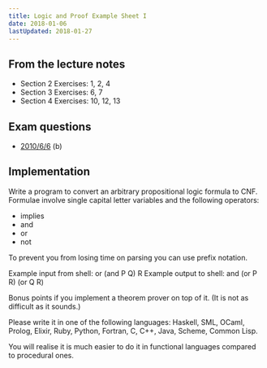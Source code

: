 ```yaml
---
title: Logic and Proof Example Sheet I
date: 2018-01-06
lastUpdated: 2018-01-27
---
```


## From the lecture notes

  - Section 2 Exercises: 1, 2, 4
  - Section 3 Exercises: 6, 7
  - Section 4 Exercises: 10, 12, 13

## Exam questions

  - [2010/6/6](http://www.cl.cam.ac.uk/teaching/exams/pastpapers/y2010p6q6.pdf) (b)

## Implementation

Write a program to convert an arbitrary propositional logic formula to CNF.
Formulae involve single capital letter variables and the following operators:

- implies
- and
- or
- not

To prevent you from losing time on parsing you can use prefix notation.

Example input from shell: or (and P Q) R
Example output to shell: and (or P R) (or Q R)

Bonus points if you implement a theorem prover on top of it. (It is not as
difficult as it sounds.)

Please write it in one of the following languages: Haskell, SML, OCaml, Prolog,
Elixir, Ruby, Python, Fortran, C, C++, Java, Scheme, Common Lisp.

You will realise it is much easier to do it in functional languages compared to
procedural ones.
